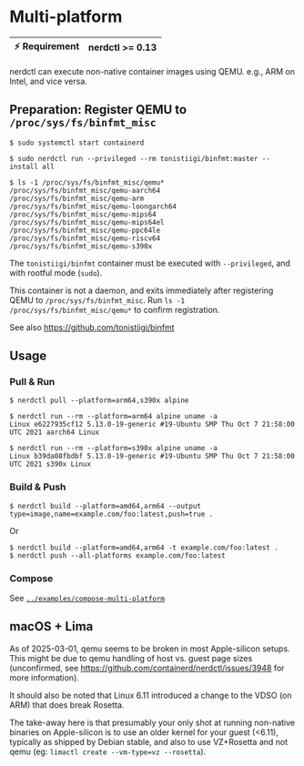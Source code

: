 # Multi-platform

| :zap: Requirement | nerdctl >= 0.13 |
|-------------------|-----------------|

nerdctl can execute non-native container images using QEMU.
e.g., ARM on Intel, and vice versa.

## Preparation: Register QEMU to `/proc/sys/fs/binfmt_misc`

```console
$ sudo systemctl start containerd

$ sudo nerdctl run --privileged --rm tonistiigi/binfmt:master --install all

$ ls -1 /proc/sys/fs/binfmt_misc/qemu*
/proc/sys/fs/binfmt_misc/qemu-aarch64
/proc/sys/fs/binfmt_misc/qemu-arm
/proc/sys/fs/binfmt_misc/qemu-loongarch64
/proc/sys/fs/binfmt_misc/qemu-mips64
/proc/sys/fs/binfmt_misc/qemu-mips64el
/proc/sys/fs/binfmt_misc/qemu-ppc64le
/proc/sys/fs/binfmt_misc/qemu-riscv64
/proc/sys/fs/binfmt_misc/qemu-s390x
```

The `tonistiigi/binfmt` container must be executed with `--privileged`, and with rootful mode (`sudo`).

This container is not a daemon, and exits immediately after registering QEMU to `/proc/sys/fs/binfmt_misc`.
Run `ls -1 /proc/sys/fs/binfmt_misc/qemu*` to confirm registration.

See also https://github.com/tonistiigi/binfmt

## Usage
### Pull & Run

```console
$ nerdctl pull --platform=arm64,s390x alpine

$ nerdctl run --rm --platform=arm64 alpine uname -a
Linux e6227935cf12 5.13.0-19-generic #19-Ubuntu SMP Thu Oct 7 21:58:00 UTC 2021 aarch64 Linux

$ nerdctl run --rm --platform=s390x alpine uname -a
Linux b39da08fbdbf 5.13.0-19-generic #19-Ubuntu SMP Thu Oct 7 21:58:00 UTC 2021 s390x Linux
```

### Build & Push
```console
$ nerdctl build --platform=amd64,arm64 --output type=image,name=example.com/foo:latest,push=true .
```

Or

```console
$ nerdctl build --platform=amd64,arm64 -t example.com/foo:latest .
$ nerdctl push --all-platforms example.com/foo:latest
```

### Compose
See [`../examples/compose-multi-platform`](../examples/compose-multi-platform)

## macOS + Lima

As of 2025-03-01, qemu seems to be broken in most Apple-silicon setups.
This might be due to qemu handling of host vs. guest page sizes
(unconfirmed, see https://github.com/containerd/nerdctl/issues/3948 for more information).

It should also be noted that Linux 6.11 introduced a change to the VDSO (on ARM)
that does break Rosetta.

The take-away here is that presumably your only shot at running non-native binaries
on Apple-silicon is to use an older kernel for your guest (<6.11), typically as shipped by Debian stable,
and also to use VZ+Rosetta and not qemu (eg: `limactl create --vm-type=vz --rosetta`).